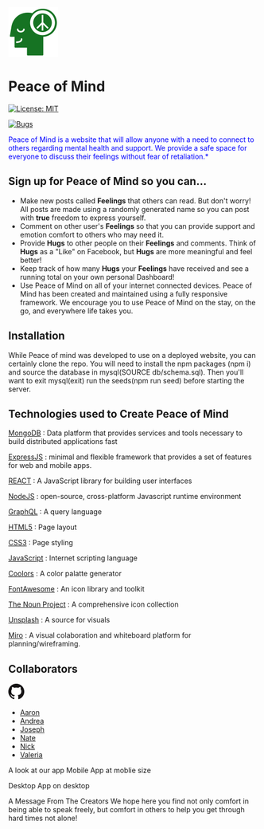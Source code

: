 ![Peace of Mind logo](./assets/pom-logo/forest.png)

# Peace of Mind

[![License: MIT](https://img.shields.io/badge/License-MIT-yellow.svg)](https://opensource.org/licenses/MIT)

  [![Bugs](https://img.shields.io/github/issues/Lawhornmatt/RecipeIO/bug.svg)](https://github.com/AndreaRene/Peace-Of-Mind_V2/issues)

<p style="color:blue">Peace of Mind is a website that will allow anyone with a need to connect to others regarding mental health and support. We provide a safe space for everyone to discuss their feelings without fear of retaliation.*</p>

## Sign up for Peace of Mind so you can...

- Make new posts called **Feelings** that others can read.  But don't worry! All posts are made using a randomly generated name so you can post with **true** freedom to express yourself.
- Comment on other user's **Feelings** so that you can provide support and emotion comfort to others who may need it.
- Provide **Hugs** to other people on their **Feelings** and comments. Think of **Hugs** as a "Like" on Facebook, but **Hugs** are more meaningful and feel better!
- Keep track of how many **Hugs** your **Feelings** have received and see a running total on your own personal Dashboard!
- Use Peace of Mind on all of your internet connected devices. Peace of Mind has been created and maintained using a fully responsive framework. We encourage you to use Peace of Mind on the stay, on the go, and everywhere life takes you.

## Installation

While Peace of mind was developed to use on a deployed website, you can certainly clone the repo. You will need to install the npm packages (npm i) and source the database in mysql(SOURCE db/schema.sql). Then you'll want to exit mysql(exit) run the seeds(npm run seed) before starting the server.

## Technologies used to Create Peace of Mind

[MongoDB](https://www.mongodb.com/home)
: Data platform that provides services and tools necessary to build distributed applications fast

[ExpressJS](https://expressjs.com/)
: minimal and flexible framework that provides a set of features for web and mobile apps.

[REACT](https://reactjs.org/)
: A JavaScript library for building user interfaces

[NodeJS](https://nodejs.org/en/)
: open-source, cross-platform Javascript runtime environment

[GraphQL](https://graphql.org/)
: A query language

[HTML5](https://developer.mozilla.org/en-US/docs/Glossary/HTML5)
: Page layout

[CSS3](https://developer.mozilla.org/en-US/docs/Web/CSS)
: Page styling

[JavaScript](https://developer.mozilla.org/en-US/docs/Web/JavaScript)
: Internet scripting language

[Coolors](https://coolors.co/)
: A color palatte generator

[FontAwesome](https://fontawesome.com/)
: An icon library and toolkit

[The Noun Project](https://thenounproject.com/)
: A comprehensive icon collection

[Unsplash](https://unsplash.com/)
: A source for visuals

[Miro](https://miro.com/)
: A visual colaboration and whiteboard platform for planning/wireframing.

## Collaborators

![GitHub Logo](./assets/pom-logo/GitHub-Mark-32px.png)

- [Aaron](https://github.com/nofutofu)
- [Andrea](https://github.com/AndreaRene)
- [Joseph](https://github.com/josephpicardat)
- [Nate](https://github.com/natenaranjo)
- [Nick](https://github.com/RelentlessNC)
- [Valeria](https://github.com/ValPal1320)

A look at our app
Mobile
App at moblie size

Desktop
App on desktop

A Message From The Creators
We hope here you find not only comfort in being able to speak freely, but comfort in others to help you get through hard times not alone!
